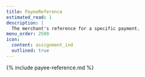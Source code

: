 ```yaml
---
title: PayeeReference
estimated_read: 1
description: |
  The merchant's reference for a specific payment.
menu_order: 2500
icon:
  content: assignment_ind
  outlined: true
---
```


{% include payee-reference.md %}
